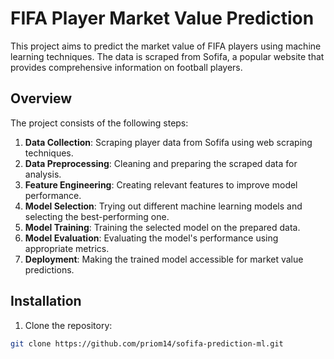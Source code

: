 # FIFA Player Market Value Prediction

This project aims to predict the market value of FIFA players using machine learning techniques. The data is scraped from Sofifa, a popular website that provides comprehensive information on football players.

## Overview

The project consists of the following steps:

1. **Data Collection**: Scraping player data from Sofifa using web scraping techniques.
2. **Data Preprocessing**: Cleaning and preparing the scraped data for analysis.
3. **Feature Engineering**: Creating relevant features to improve model performance.
4. **Model Selection**: Trying out different machine learning models and selecting the best-performing one.
5. **Model Training**: Training the selected model on the prepared data.
6. **Model Evaluation**: Evaluating the model's performance using appropriate metrics.
7. **Deployment**: Making the trained model accessible for market value predictions.

## Installation

1. Clone the repository:

```bash
git clone https://github.com/priom14/sofifa-prediction-ml.git

